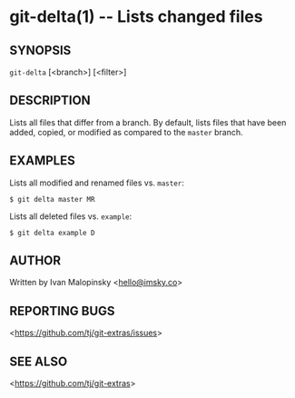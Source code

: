 git-delta(1) -- Lists changed files
===================================

## SYNOPSIS

`git-delta` [&lt;branch&gt;] [&lt;filter&gt;]

## DESCRIPTION

Lists all files that differ from a branch. By default, lists files that have been added, copied, or modified as compared to the `master` branch.

## EXAMPLES

  Lists all modified and renamed files vs. `master`:

    $ git delta master MR

  Lists all deleted files vs. `example`:

    $ git delta example D

## AUTHOR

Written by Ivan Malopinsky &lt;<hello@imsky.co>&gt;

## REPORTING BUGS

&lt;<https://github.com/tj/git-extras/issues>&gt;

## SEE ALSO

&lt;<https://github.com/tj/git-extras>&gt;
